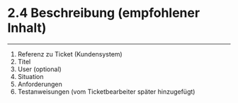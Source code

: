 # 2.4 Beschreibung \(empfohlener Inhalt\)

---

1. Referenz zu Ticket \(Kundensystem\)
2. Titel
3. User \(optional\)
4. Situation
5. Anforderungen
6. Testanweisungen \(vom Ticketbearbeiter später hinzugefügt\)



